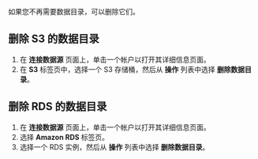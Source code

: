 如果您不再需要数据目录，可以删除它们。
## 删除 S3 的数据目录

1. 在 **连接数据源** 页面上，单击一个帐户以打开其详细信息页面。
2. 在 **S3** 标签页中，选择一个 S3 存储桶，然后从 **操作** 列表中选择 **删除数据目录**。

## 删除 RDS 的数据目录

1. 在 **连接数据源** 页面上，单击一个帐户以打开其详细信息页面。
2. 选择 **Amazon RDS** 标签页。
3. 选择一个 RDS 实例，然后从 **操作** 列表中选择 **删除数据目录**。